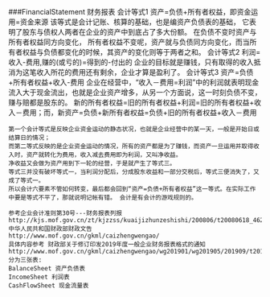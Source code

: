 ###FinancialStatement 财务报表
    会计等式1 资产=负债+所有者权益，即资金运用=资金来源
        该等式是会计记账、核算的基础，也是编资产负债表的基础，
        它表明了股东与债权人两者在企业的资产中到底占了多大份额。
        在负债不变时资产与所有者权益同方向变化，
        所有者权益不变呢，资产就与负债同方向变化，而当所有者权益与负债都变化的时候，其资产的变化则等于两者之和。
    会计等式2 利润=收入-费用,赚的(或亏的)=得到的-付出的
        企业的目标就是赚钱，只有取得的收入抵消为这笔收入所花的费用还有剩余，企业才算是盈利了。
    会计等式3 资产=负债+所有者权益+收入-费用
        企业在经营中，“收入－费用=利润”中的利润就表明现金流入大于现金流出，也就是企业资产增多，从另一个方面说，这一时刻负债不变，赚与赔都是股东的。
        新的所有者权益=旧的所有者权益+利润=旧的所有者权益+收入－费用；而，新资产=负债+新所有者权益=负债+旧的所有者权益+收入－费用
    
    第一个会计等式是反映企业资金运动的静态状况，也就是企业经营中的某一天，一般是开始日或结算日的情况；
    而第二等式反映的是企业资金运动的情况，所有的资产都是为了赚钱，而资产一旦运用并取得收入时，资产就转化为费用，收入减去费用即为利润，又叫净收益。
    净收益又会做为资产用到下一轮的经营，于是就产生了等式三。
    等式三并没有破坏等式一，当利润分配后，分成股东收益和一部分交税后，等式三便消失了，又成了等式一。
    所以会计六要素不管如何转变，最后都会回到“资产=负债+所有者权益”这一等式。在实际工作中要是等式不平了，那就说明记帐有错。 会计是有会计的游戏规则的。    

    参考企业会计准则第30号---财务报表列报 
    http://kjs.mof.gov.cn/zt/kjzzss/kuaijizhunzeshishi/200806/t20080618_46218.htm
    中华人民共和国财政部财政文告
    http://www.mof.gov.cn/gkml/caizhengwengao/
    具体内容参考 财政部关于修订印发2019年度一般企业财务报表格式的通知
    http://www.mof.gov.cn/gkml/caizhengwengao/wg201901/wg201905/201909/t20190912_3385305.htm
    分为三张表:
    BalanceSheet 资产负债表
    IncomeSheet 利润表
    CashFlowSheet 现金流量表
